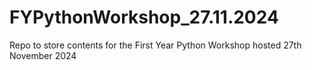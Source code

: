 # FYPythonWorkshop_27.11.2024
Repo to store contents for the First Year Python Workshop hosted 27th November 2024
